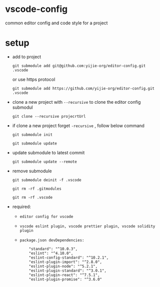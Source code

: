 # vscode-config
common editor config and code style for a project

# setup

-  add to project

    `git submodule add git@github.com:yijie-org/editor-config.git .vscode`

    or use https protocol

    `git submodule add https://github.com/yijie-org/editor-config.git .vscode`

-  clone a new project with `--recursive` to clone the editor config  submodul

    `git clone --recursive projecrtUrl`

- if clone a new project forget `-recursive` , follow below command

    `git submodule init`

    `git submodule update`

- update submodule to latest commit

    `git submodule update --remote`

- remove submodule

    `git submodule deinit -f .vscode`

    `git rm -rf .gitmodules`

    `git rm -rf .vscode`

- required:

    - `editor config for vscode`

    - `vscode eslint plugin, vscode prettier plugin, vscode solidity plugin`

    - `package.json devDependencies:`

        ```package
            "standard": "^10.0.3",
            "eslint": "^4.10.0",
            "eslint-config-standard": "^10.2.1",
            "eslint-plugin-import": "^2.8.0",
            "eslint-plugin-node": "^5.2.1",
            "eslint-plugin-standard": "^3.0.1",
            "eslint-plugin-react": "^7.5.1",
            "eslint-plugin-promise": "^3.6.0"
        ```
